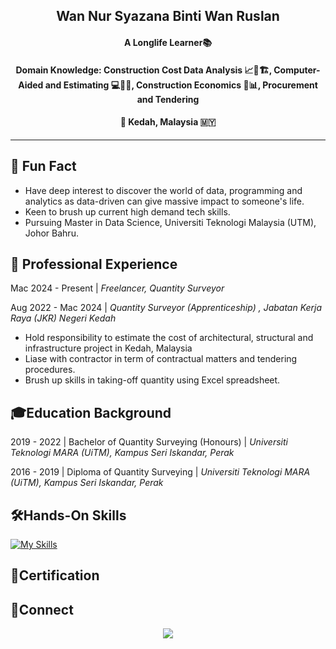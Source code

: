 <h2 align="center">Wan Nur Syazana Binti Wan Ruslan</h2>

<h4 align="center">A Longlife Learner📚</h4> 

<h4 align="center">
Domain Knowledge: Construction Cost Data Analysis 📈💸🏗️, 
Computer-Aided and Estimating 💻📐📏, 
Construction Economics 🏦📊,  
Procurement and Tendering
</h4>

<h4 align="center">   
🌾 Kedah, Malaysia 🇲🇾
</h4>

---

## 👾 **Fun Fact**
- Have deep interest to discover the world of data, programming and analytics as data-driven can give massive impact to someone's life.
- Keen to brush up current high demand tech skills.
- Pursuing Master in Data Science, Universiti Teknologi Malaysia (UTM), Johor Bahru. 

## 💼 **Professional Experience**
Mac 2024 - Present |
_Freelancer, Quantity Surveyor_

Aug 2022 - Mac 2024 |
_Quantity Surveyor (Apprenticeship) , Jabatan Kerja Raya (JKR) Negeri Kedah_
- Hold responsibility to estimate the cost of architectural, structural and infrastructure project in Kedah, Malaysia
- Liase with contractor in term of contractual matters and tendering procedures.
- Brush up skills in taking-off quantity using Excel spreadsheet.

## 🎓**Education Background**

2019 - 2022 |
 Bachelor of Quantity Surveying (Honours) | *Universiti Teknologi MARA (UiTM), Kampus Seri Iskandar, Perak*

2016 - 2019 |
Diploma of Quantity Surveying | *Universiti Teknologi MARA (UiTM), Kampus Seri Iskandar, Perak*

## 🛠️**Hands-On Skills**
[![My Skills](https://skillicons.dev/icons?i=py,github,ps,notion,r,sql)](https://skillicons.dev)

## 📜**Certification**


## 👥**Connect**

<p align="center">
<a href="https://www.linkedin.com/in/wsyazanaaa/"><img src="https://img.shields.io/badge/-LinkedIn%20-0077B5?style=flat&logo=Linkedin&logoColor=white"/></a>
</p>





